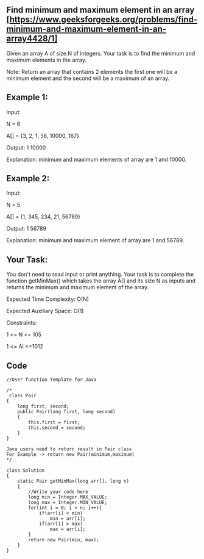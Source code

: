 ## Find minimum and maximum element in an array [https://www.geeksforgeeks.org/problems/find-minimum-and-maximum-element-in-an-array4428/1]

Given an array A of size N of integers. Your task is to find the minimum and maximum elements in the array.

Note: Return an array that contains 2 elements the first one will be a minimum element and the second will be a maximum of an array.

## Example 1:

Input:

N = 6

A[] = {3, 2, 1, 56, 10000, 167}

Output: 1 10000

Explanation: minimum and maximum elements of array are 1 and 10000.
 
## Example 2:

Input:

N = 5

A[]  = {1, 345, 234, 21, 56789}

Output: 1 56789

Explanation: minimum and maximum element of array are 1 and 56789.
 
## Your Task:  

You don't need to read input or print anything. Your task is to complete the function getMinMax() which takes the array A[] and its size N as inputs and returns the minimum and maximum element of the array.

Expected Time Complexity: O(N)

Expected Auxiliary Space: O(1)

Constraints:

1 <= N <= 105

1 <= Ai <=1012

## Code

```
//User function Template for Java

/*
 class Pair  
{  
    long first, second;  
    public Pair(long first, long second)  
    {  
        this.first = first;  
        this.second = second;  
    }  
} 

Java users need to return result in Pair class
For Example -> return new Pair(minimum,maximum)
*/

class Solution 
{
    static Pair getMinMax(long arr[], long n)  
    {
        //Write your code here
        long min = Integer.MAX_VALUE;
        long max = Integer.MIN_VALUE;
        for(int i = 0; i < n; i++){
            if(arr[i] < min)
                min = arr[i];
            if(arr[i] > max)
                max = arr[i];
        }
        return new Pair(min, max);
    }
}

```
#
